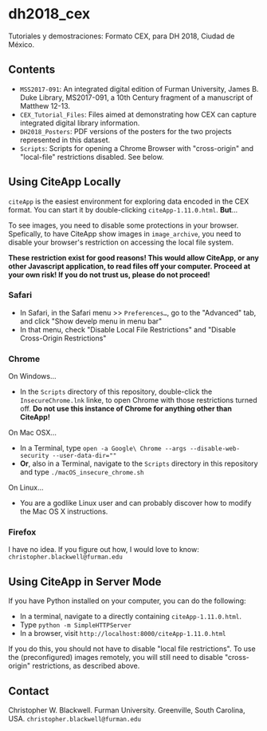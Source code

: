 # dh2018_cex
Tutoriales y demostraciones: Formato CEX, para DH 2018, Ciudad de México.

## Contents

- `MSS2017-091`: An integrated digital edition of Furman University, James B. Duke Library, MS2017-091, a 10th Century fragment of a manuscript of Matthew 12-13.
- `CEX_Tutorial_Files`: Files aimed at demonstrating how CEX can capture integrated digital library information.
- `DH2018_Posters`: PDF versions of the posters for the two projects represented in this dataset.
- `Scripts`: Scripts for opening a Chrome Browser with "cross-origin" and "local-file" restrictions disabled. See below.

## Using CiteApp Locally

`citeApp` is the easiest environment for exploring data encoded in the CEX format. You can start it by double-clicking `citeApp-1.11.0.html`. **But**…

To see images, you need to disable some protections in your browser. Spefically, to have CiteApp show images in `image_archive`, you need to disable your browser's restriction on accessing the local file system.

**These restriction exist for good reasons! This would allow CiteApp, or any other Javascript application, to read files off your computer. Proceed at your own risk! If you do not trust us, please do not proceed!**

### Safari

- In Safari, in the Safari menu >> `Preferences…`, go to the "Advanced" tab, and click "Show develp menu in menu bar"
- In that menu, check "Disable Local File Restrictions" and "Disable Cross-Origin Restrictions"

### Chrome

On Windows…

- In the `Scripts` directory of this repository, double-click the `InsecureChrome.lnk` linke, to open Chrome with those restrictions turned off. **Do not use this instance of Chrome for anything other than CiteApp!**

On Mac OSX…

- In a Terminal, type `open -a Google\ Chrome --args --disable-web-security --user-data-dir=""`
- **Or**, also in a Terminal, navigate to the `Scripts` directory in this repository and type `./macOS_insecure_chrome.sh`

On Linux…

- You are a godlike Linux user and can probably discover how to modify the Mac OS X instructions.

### Firefox

I have no idea. If you figure out how, I would love to know: `christopher.blackwell@furman.edu`

## Using CiteApp in Server Mode

If you have Python installed on your computer, you can do the following:

- In a terminal, navigate to a directly containing `citeApp-1.11.0.html`.
- Type `python -m SimpleHTTPServer`
- In a browser, visit `http://localhost:8000/citeApp-1.11.0.html`

If you do this, you should not have to disable "local file restrictions". To use the (preconfigured) images remotely, you will still need to disable "cross-origin" restrictions, as described above.

## Contact

Christopher W. Blackwell. Furman University. Greenville, South Carolina, USA. `christopher.blackwell@furman.edu`

